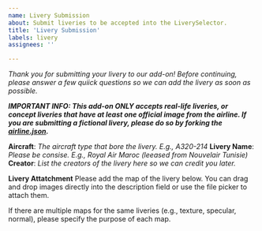 ```yaml
---
name: Livery Submission
about: Submit liveries to be accepted into the LiverySelector.
title: 'Livery Submission'
labels: livery
assignees: ''

---
```

*Thank you for submitting your livery to our add-on! Before continuing, please answer a few quiick questions so we can add the livery as soon as possible.*

***IMPORTANT INFO: This add-on ONLY accepts real-life liveries, or concept liveries that have at least one official image from the airline. If you are submitting a fictional livery, please do so by forking the [airline.json](https://github.com/kolos26/GEOFS-LiverySelector/blob/main/airline.json).***

**Aircraft**: _The aircraft type that bore the livery. E.g., A320-214_
**Livery Name**: _Please be consise. E.g., Royal Air Maroc (leeased from Nouvelair Tunisie)_
**Creator**: _List the creators of the livery here so we can credit you later._

**Livery Attatchment**
Please add the map of the livery below. You can drag and drop images directly into the description field or use the file picker to attach them.

If there are multiple maps for the same liveries (e.g., texture, specular, normal), please specify the purpose of each map.
